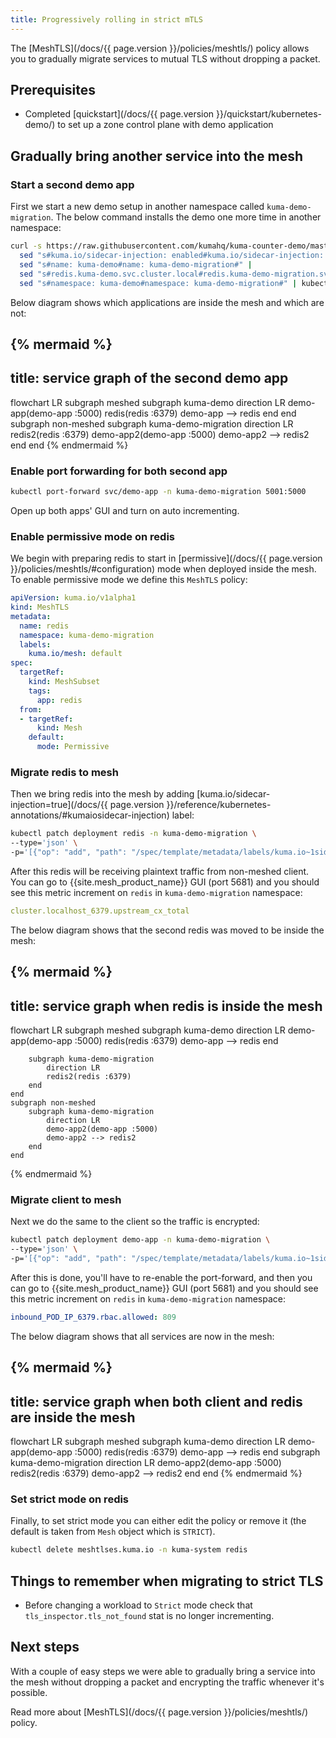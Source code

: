 ```yaml
---
title: Progressively rolling in strict mTLS
---
```


The [MeshTLS](/docs/{{ page.version }}/policies/meshtls/) policy allows you to gradually migrate services to mutual TLS without dropping a packet.

## Prerequisites
- Completed [quickstart](/docs/{{ page.version }}/quickstart/kubernetes-demo/) to set up a zone control plane with demo application

## Gradually bring another service into the mesh

### Start a second demo app

First we start a new demo setup in another namespace called `kuma-demo-migration`.
The below command installs the demo one more time in another namespace:

```bash
curl -s https://raw.githubusercontent.com/kumahq/kuma-counter-demo/master/demo.yaml | 
  sed "s#kuma.io/sidecar-injection: enabled#kuma.io/sidecar-injection: disabled#" |
  sed "s#name: kuma-demo#name: kuma-demo-migration#" |
  sed "s#redis.kuma-demo.svc.cluster.local#redis.kuma-demo-migration.svc.cluster.local#" |
  sed "s#namespace: kuma-demo#namespace: kuma-demo-migration#" | kubectl apply -f -
```

Below diagram shows which applications are inside the mesh and which are not:

{% mermaid %}
---
title: service graph of the second demo app
---
flowchart LR
    subgraph meshed
        subgraph kuma-demo
            direction LR
            demo-app(demo-app :5000)
            redis(redis :6379)
            demo-app --> redis
        end
    end
    subgraph non-meshed
        subgraph kuma-demo-migration
            direction LR
            redis2(redis :6379)
            demo-app2(demo-app :5000)
            demo-app2 --> redis2
        end
    end
{% endmermaid %}

### Enable port forwarding for both second app

```bash
kubectl port-forward svc/demo-app -n kuma-demo-migration 5001:5000
```

Open up both apps' GUI and turn on auto incrementing.

### Enable permissive mode on redis

We begin with preparing redis to start in [permissive](/docs/{{ page.version }}/policies/meshtls/#configuration) mode when deployed inside the mesh.
To enable permissive mode we define this `MeshTLS` policy:

```yaml
apiVersion: kuma.io/v1alpha1
kind: MeshTLS
metadata:
  name: redis
  namespace: kuma-demo-migration
  labels:
    kuma.io/mesh: default
spec:
  targetRef:
    kind: MeshSubset
    tags:
      app: redis
  from:
  - targetRef:
      kind: Mesh
    default:
      mode: Permissive
```

### Migrate redis to mesh

Then we bring redis into the mesh by adding [kuma.io/sidecar-injection=true](/docs/{{ page.version }}/reference/kubernetes-annotations/#kumaiosidecar-injection) label:

```bash
kubectl patch deployment redis -n kuma-demo-migration \
--type='json' \
-p='[{"op": "add", "path": "/spec/template/metadata/labels/kuma.io~1sidecar-injection", "value": "enabled"}]'
```

After this redis will be receiving plaintext traffic from non-meshed client.
You can go to {{site.mesh_product_name}} GUI (port 5681) and you should see this metric increment on `redis` in `kuma-demo-migration` namespace:

```yaml
cluster.localhost_6379.upstream_cx_total
```

The below diagram shows that the second redis was moved to be inside the mesh:

{% mermaid %}
---
title: service graph when redis is inside the mesh
---
flowchart LR
    subgraph meshed
        subgraph kuma-demo
            direction LR
            demo-app(demo-app :5000)
            redis(redis :6379)
            demo-app --> redis
        end
        
        subgraph kuma-demo-migration 
            direction LR
            redis2(redis :6379)
        end
    end
    subgraph non-meshed
        subgraph kuma-demo-migration
            direction LR
            demo-app2(demo-app :5000)
            demo-app2 --> redis2
        end
    end
{% endmermaid %}

### Migrate client to mesh

Next we do the same to the client so the traffic is encrypted:

```bash
kubectl patch deployment demo-app -n kuma-demo-migration \
--type='json' \
-p='[{"op": "add", "path": "/spec/template/metadata/labels/kuma.io~1sidecar-injection", "value": "enabled"}]'
```

After this is done, you'll have to re-enable the port-forward, and then you can go to {{site.mesh_product_name}} GUI (port 5681) and you should see this metric increment on `redis` in `kuma-demo-migration` namespace:

```yaml
inbound_POD_IP_6379.rbac.allowed: 809
```

The below diagram shows that all services are now in the mesh:

{% mermaid %}
---
title: service graph when both client and redis are inside the mesh
---
flowchart LR
    subgraph meshed
        subgraph kuma-demo
            direction LR
            demo-app(demo-app :5000)
            redis(redis :6379)
            demo-app --> redis
        end
        subgraph kuma-demo-migration
            direction LR
            demo-app2(demo-app :5000)
            redis2(redis :6379)
            demo-app2 --> redis2
        end
    end
{% endmermaid %}

### Set strict mode on redis

Finally, to set strict mode you can either edit the policy or remove it (the default is taken from `Mesh` object which is `STRICT`).

```bash
kubectl delete meshtlses.kuma.io -n kuma-system redis
```

## Things to remember when migrating to strict TLS

* Before changing a workload to `Strict` mode check that `tls_inspector.tls_not_found` stat is no longer incrementing.

## Next steps

With a couple of easy steps we were able to gradually bring a service into the mesh without dropping a packet and encrypting the traffic whenever it's possible.

Read more about [MeshTLS](/docs/{{ page.version }}/policies/meshtls/) policy.
